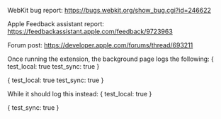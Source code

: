 WebKit bug report:
https://bugs.webkit.org/show_bug.cgi?id=246622

Apple Feedback assistant report:
https://feedbackassistant.apple.com/feedback/9723963

Forum post:
https://developer.apple.com/forums/thread/693211

Once running the extension, the background page logs the following:
{
  test_local: true
  test_sync: true
}

{
  test_local: true
  test_sync: true
}

While it should log this instead:
{
  test_local: true
}

{
  test_sync: true
}
